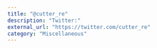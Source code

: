 ```yaml
---
title: "@cutter_re"
description: "Twitter:"
external_url: "https://twitter.com/cutter_re"
category: "Miscellaneous"
---
```

